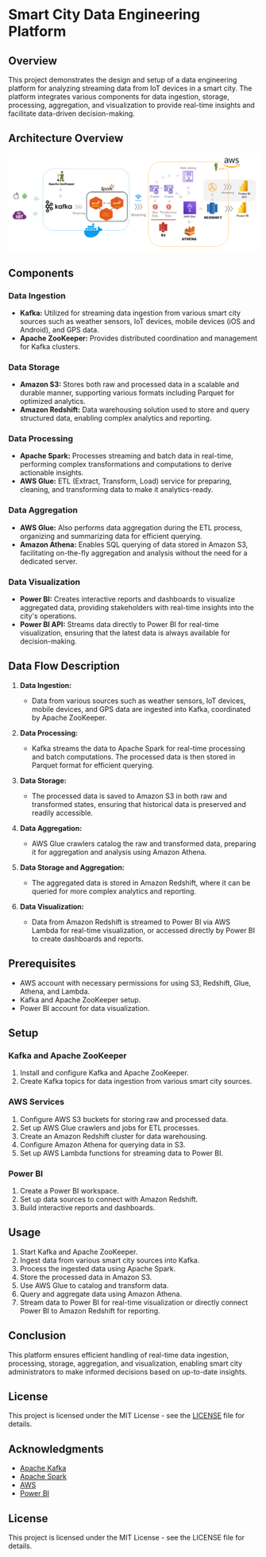 # Smart City Data Engineering Platform

## Overview
This project demonstrates the design and setup of a data engineering platform for analyzing streaming data from IoT devices in a smart city. The platform integrates various components for data ingestion, storage, processing, aggregation, and visualization to provide real-time insights and facilitate data-driven decision-making.

## Architecture Overview

![AWS Data Processing End-to-end Pipeline](architecture.png)

## Components

### Data Ingestion
- **Kafka:** Utilized for streaming data ingestion from various smart city sources such as weather sensors, IoT devices, mobile devices (iOS and Android), and GPS data.
- **Apache ZooKeeper:** Provides distributed coordination and management for Kafka clusters.

### Data Storage
- **Amazon S3:** Stores both raw and processed data in a scalable and durable manner, supporting various formats including Parquet for optimized analytics.
- **Amazon Redshift:** Data warehousing solution used to store and query structured data, enabling complex analytics and reporting.

### Data Processing
- **Apache Spark:** Processes streaming and batch data in real-time, performing complex transformations and computations to derive actionable insights.
- **AWS Glue:** ETL (Extract, Transform, Load) service for preparing, cleaning, and transforming data to make it analytics-ready.

### Data Aggregation
- **AWS Glue:** Also performs data aggregation during the ETL process, organizing and summarizing data for efficient querying.
- **Amazon Athena:** Enables SQL querying of data stored in Amazon S3, facilitating on-the-fly aggregation and analysis without the need for a dedicated server.

### Data Visualization
- **Power BI:** Creates interactive reports and dashboards to visualize aggregated data, providing stakeholders with real-time insights into the city's operations.
- **Power BI API:** Streams data directly to Power BI for real-time visualization, ensuring that the latest data is always available for decision-making.

## Data Flow Description

1. **Data Ingestion:**
   - Data from various sources such as weather sensors, IoT devices, mobile devices, and GPS data are ingested into Kafka, coordinated by Apache ZooKeeper.
   
2. **Data Processing:**
   - Kafka streams the data to Apache Spark for real-time processing and batch computations. The processed data is then stored in Parquet format for efficient querying.
   
3. **Data Storage:**
   - The processed data is saved to Amazon S3 in both raw and transformed states, ensuring that historical data is preserved and readily accessible.
   
4. **Data Aggregation:**
   - AWS Glue crawlers catalog the raw and transformed data, preparing it for aggregation and analysis using Amazon Athena.
   
5. **Data Storage and Aggregation:**
   - The aggregated data is stored in Amazon Redshift, where it can be queried for more complex analytics and reporting.
   
6. **Data Visualization:**
   - Data from Amazon Redshift is streamed to Power BI via AWS Lambda for real-time visualization, or accessed directly by Power BI to create dashboards and reports.

## Prerequisites

- AWS account with necessary permissions for using S3, Redshift, Glue, Athena, and Lambda.
- Kafka and Apache ZooKeeper setup.
- Power BI account for data visualization.

## Setup

### Kafka and Apache ZooKeeper
1. Install and configure Kafka and Apache ZooKeeper.
2. Create Kafka topics for data ingestion from various smart city sources.

### AWS Services
1. Configure AWS S3 buckets for storing raw and processed data.
2. Set up AWS Glue crawlers and jobs for ETL processes.
3. Create an Amazon Redshift cluster for data warehousing.
4. Configure Amazon Athena for querying data in S3.
5. Set up AWS Lambda functions for streaming data to Power BI.

### Power BI
1. Create a Power BI workspace.
2. Set up data sources to connect with Amazon Redshift.
3. Build interactive reports and dashboards.

## Usage

1. Start Kafka and Apache ZooKeeper.
2. Ingest data from various smart city sources into Kafka.
3. Process the ingested data using Apache Spark.
4. Store the processed data in Amazon S3.
5. Use AWS Glue to catalog and transform data.
6. Query and aggregate data using Amazon Athena.
7. Stream data to Power BI for real-time visualization or directly connect Power BI to Amazon Redshift for reporting.

## Conclusion

This platform ensures efficient handling of real-time data ingestion, processing, storage, aggregation, and visualization, enabling smart city administrators to make informed decisions based on up-to-date insights.

## License

This project is licensed under the MIT License - see the [LICENSE](LICENSE) file for details.

## Acknowledgments

- [Apache Kafka](https://kafka.apache.org/)
- [Apache Spark](https://spark.apache.org/)
- [AWS](https://aws.amazon.com/)
- [Power BI](https://powerbi.microsoft.com/)

## License
This project is licensed under the MIT License - see the LICENSE file for details.
